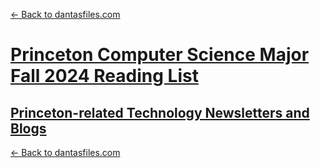 [← Back to dantasfiles.com](https://dantasfiles.com)

# [Princeton Computer Science Major Fall 2024 Reading List](https://dantasfiles.com/princeton/princeton-cs-major-reading-list-fall-2024)

## [Princeton-related Technology Newsletters and Blogs](https://dantasfiles.com/princeton/princeton-cs-blogs)

[← Back to dantasfiles.com](https://dantasfiles.com)
